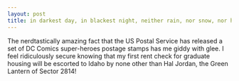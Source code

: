 ```yaml
---
layout: post
title: in darkest day, in blackest night, neither rain, nor snow, nor heat...
---
```


The nerdtastically amazing fact that the US Postal Service has released a set of DC Comics super-heroes postage stamps has me giddy with glee. I feel ridiculously secure knowing that my first rent check for graduate housing will be escorted to Idaho by none other than Hal Jordan, the Green Lantern of Sector 2814!
